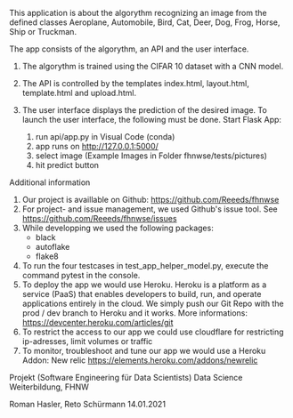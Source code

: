 This application is about the algorythm recognizing an image from the defined classes Aeroplane, Automobile, Bird, Cat, Deer, Dog, Frog, Horse, Ship or Truckman.

The app consists of the algorythm, an API and the user interface.

1. The algorythm is trained using the CIFAR 10 dataset with a CNN model.

2. The API is controlled by the templates index.html, layout.html, template.html and upload.html.

3. The user interface displays the prediction of the desired image. To launch the user interface, the following must be done.
Start Flask App:
    1. run api/app.py in Visual Code (conda)
    2. app runs on http://127.0.0.1:5000/
    3. select image (Example Images in Folder fhnwse/tests/pictures)
    4. hit predict button




Additional information
1. Our project is availlable on Github: https://github.com/Reeeds/fhnwse
2. For project- and issue management, we used Github's issue tool. See https://github.com/Reeeds/fhnwse/issues
3. While developping we used the following packages:
    - black
    - autoflake
    - flake8
4. To run the four testcases in test_app_helper_model.py, execute the command pytest in the console.
5. To deploy the app we would use Heroku. Heroku is a platform as a service (PaaS) that enables developers to build, run, and operate applications entirely in the cloud. We simply push our Git Repo with the prod / dev branch to Heroku and it works. More informations: https://devcenter.heroku.com/articles/git
6. To restrict the access to our app we could use cloudflare for restricting ip-adresses, limit volumes or traffic
7. To monitor, troubleshoot and tune our app we would use a Heroku Addon: New relic https://elements.heroku.com/addons/newrelic


Projekt (Software Engineering für Data Scientists)
Data Science Weiterbildung, FHNW

Roman Hasler, Reto Schürmann
14.01.2021
